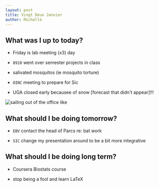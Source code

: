```yaml
---
layout: post
title: Vingt Deux Janvier
author: Michelle
---
```


## What was I up to today?

* Friday is lab meeting (x3) day

* `8910` went over semester projects in class

* salivated mosquitos (ie mosquito torture)

* `OINC` meeting to prepare for Sic 

* UGA closed early becausee of snow [forecast that didn't appear]!!!

![sailing out of the office like](https://31.media.tumblr.com/tumblr_md6fbwfgJy1qhbw13o1_400.gif)

## What should I be doing tomorrow?
  
* `EBV` contact the head of Parcs re: bat work

* `SIC` change my presentation around to be a bit more integrative

## What should I be doing long term?

* Coursera Biostats course

* stop being a fool and learn LaTeX

<i class="fa fa-code" style="color:pink"> </i>




